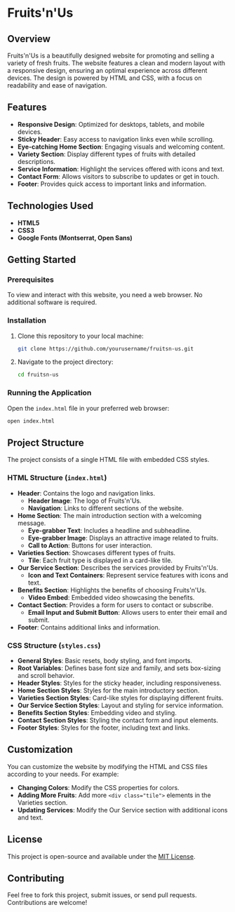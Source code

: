 # Fruits'n'Us

## Overview
Fruits'n'Us is a beautifully designed website for promoting and selling a variety of fresh fruits. The website features a clean and modern layout with a responsive design, ensuring an optimal experience across different devices. The design is powered by HTML and CSS, with a focus on readability and ease of navigation.

## Features
- **Responsive Design**: Optimized for desktops, tablets, and mobile devices.
- **Sticky Header**: Easy access to navigation links even while scrolling.
- **Eye-catching Home Section**: Engaging visuals and welcoming content.
- **Variety Section**: Display different types of fruits with detailed descriptions.
- **Service Information**: Highlight the services offered with icons and text.
- **Contact Form**: Allows visitors to subscribe to updates or get in touch.
- **Footer**: Provides quick access to important links and information.

## Technologies Used
- **HTML5**
- **CSS3**
- **Google Fonts (Montserrat, Open Sans)**

## Getting Started

### Prerequisites
To view and interact with this website, you need a web browser. No additional software is required.

### Installation
1. Clone this repository to your local machine:
   ```bash
   git clone https://github.com/yourusername/fruitsn-us.git
   ```
2. Navigate to the project directory:
   ```bash
   cd fruitsn-us
   ```

### Running the Application
Open the `index.html` file in your preferred web browser:
```bash
open index.html
```

## Project Structure
The project consists of a single HTML file with embedded CSS styles.

### HTML Structure (`index.html`)
- **Header**: Contains the logo and navigation links.
  - **Header Image**: The logo of Fruits'n'Us.
  - **Navigation**: Links to different sections of the website.
- **Home Section**: The main introduction section with a welcoming message.
  - **Eye-grabber Text**: Includes a headline and subheadline.
  - **Eye-grabber Image**: Displays an attractive image related to fruits.
  - **Call to Action**: Buttons for user interaction.
- **Varieties Section**: Showcases different types of fruits.
  - **Tile**: Each fruit type is displayed in a card-like tile.
- **Our Service Section**: Describes the services provided by Fruits'n'Us.
  - **Icon and Text Containers**: Represent service features with icons and text.
- **Benefits Section**: Highlights the benefits of choosing Fruits'n'Us.
  - **Video Embed**: Embedded video showcasing the benefits.
- **Contact Section**: Provides a form for users to contact or subscribe.
  - **Email Input and Submit Button**: Allows users to enter their email and submit.
- **Footer**: Contains additional links and information.

### CSS Structure (`styles.css`)
- **General Styles**: Basic resets, body styling, and font imports.
- **Root Variables**: Defines base font size and family, and sets box-sizing and scroll behavior.
- **Header Styles**: Styles for the sticky header, including responsiveness.
- **Home Section Styles**: Styles for the main introductory section.
- **Varieties Section Styles**: Card-like styles for displaying different fruits.
- **Our Service Section Styles**: Layout and styling for service information.
- **Benefits Section Styles**: Embedding video and styling.
- **Contact Section Styles**: Styling the contact form and input elements.
- **Footer Styles**: Styles for the footer, including text and links.

## Customization
You can customize the website by modifying the HTML and CSS files according to your needs. For example:
- **Changing Colors**: Modify the CSS properties for colors.
- **Adding More Fruits**: Add more `<div class="tile">` elements in the Varieties section.
- **Updating Services**: Modify the Our Service section with additional icons and text.

## License
This project is open-source and available under the [MIT License](LICENSE).

## Contributing
Feel free to fork this project, submit issues, or send pull requests. Contributions are welcome!

